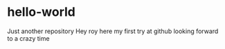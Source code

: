 # hello-world
Just another repository
Hey roy here my first try at github looking forward to a crazy time
